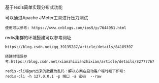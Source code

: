 基于redis简单实现分布式功能

可以通过Apache JMeter工具进行压力测试
```
使用可以参考: https://www.cnblogs.com/ios9/p/7644951.html
```
redis集群的环境搭建可以参考网址
```
https://blog.csdn.net/qq_39135287/article/details/84189397

搭建时错误参考:https://blog.csdn.net/xianzhixianzhixian/article/details/82777767

redis-cli端get出来的数据为乱码：解决方案在启动客户端时如下即可:
redis-cli -h 127.0.0.1 -p 端口 -a 密码  --raw
```
    
    

